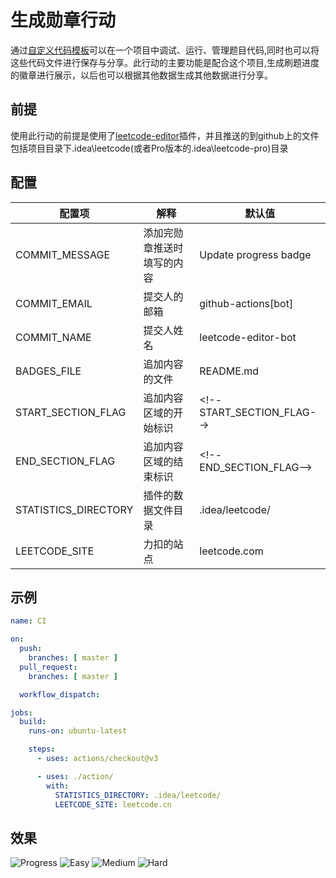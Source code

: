 # 生成勋章行动

通过[自定义代码模板](https://github.com/shuzijun/leetcode-editor/blob/master/doc/CustomCode_ZH.md)可以在一个项目中调试、运行、管理题目代码,同时也可以将这些代码文件进行保存与分享。此行动的主要功能是配合这个项目,生成刷题进度的徽章进行展示，以后也可以根据其他数据生成其他数据进行分享。

## 前提

使用此行动的前提是使用了[leetcode-editor](https://github.com/shuzijun/leetcode-editor)插件，并且推送的到github上的文件包括项目目录下.idea\leetcode(或者Pro版本的.idea\leetcode-pro)目录

## 配置


| 配置项               | 解释                       | 默认值                        |
| ---------------------- | ---------------------------- |----------------------------|
| COMMIT_MESSAGE       | 添加完勋章推送时填写的内容 | Update progress badge      |
| COMMIT_EMAIL         | 提交人的邮箱               | github-actions[bot]        |
| COMMIT_NAME          | 提交人姓名                 | leetcode-editor-bot        |
| BADGES_FILE          | 追加内容的文件             | README.md                  |
| START_SECTION_FLAG   | 追加内容区域的开始标识     | <\!--START_SECTION_FLAG--> |
| END_SECTION_FLAG     | 追加内容区域的结束标识     | <\!--END_SECTION_FLAG-->   |
| STATISTICS_DIRECTORY | 插件的数据文件目录         | .idea/leetcode/            |
| LEETCODE_SITE        | 力扣的站点                 | leetcode.com               |

## 示例

```yml
name: CI

on:
  push:
    branches: [ master ]
  pull_request:
    branches: [ master ]

  workflow_dispatch:

jobs:
  build:
    runs-on: ubuntu-latest

    steps:
      - uses: actions/checkout@v3

      - uses: ./action/
        with:
          STATISTICS_DIRECTORY: .idea/leetcode/
          LEETCODE_SITE: leetcode.cn
```

## 效果
<!--START_SECTION_FLAG-->
![Progress](https://img.shields.io/static/v1?logo=leetcode&label=Progress&message=176%2F2643&color=brightgreen)  ![Easy](https://img.shields.io/static/v1?logo=leetcode&label=Easy&message=58&color=5CB85C)  ![Medium](https://img.shields.io/static/v1?logo=leetcode&label=Medium&message=12&color=F0AD4E)  ![Hard](https://img.shields.io/static/v1?logo=leetcode&label=Hard&message=106&color=D9534F)  <!--END_SECTION_FLAG-->